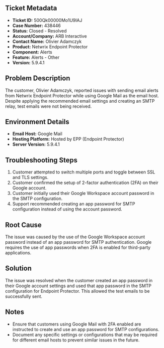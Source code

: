 ## Ticket Metadata
- **Ticket ID:** 500Qk00000Mo1U9IAJ
- **Case Number:** 438446
- **Status:** Closed - Resolved
- **Account/Company:** ARB Interactive
- **Contact Name:** Olivier Adamczyk
- **Product:** Netwrix Endpoint Protector
- **Component:** Alerts
- **Feature:** Alerts - Other
- **Version:** 5.9.4.1

## Problem Description
The customer, Olivier Adamczyk, reported issues with sending email alerts from Netwrix Endpoint Protector while using Google Mail as the email host. Despite applying the recommended email settings and creating an SMTP relay, test emails were not being received.

## Environment Details
- **Email Host:** Google Mail
- **Hosting Platform:** Hosted by EPP (Endpoint Protector)
- **Server Version:** 5.9.4.1

## Troubleshooting Steps
1. Customer attempted to switch multiple ports and toggle between SSL and TLS settings.
2. Customer confirmed the setup of 2-factor authentication (2FA) on their Google account.
3. Customer initially used their Google Workspace account password in the SMTP configuration.
4. Support recommended creating an app password for SMTP configuration instead of using the account password.

## Root Cause
The issue was caused by the use of the Google Workspace account password instead of an app password for SMTP authentication. Google requires the use of app passwords when 2FA is enabled for third-party applications.

## Solution
The issue was resolved when the customer created an app password in their Google account settings and used that app password in the SMTP configuration for Endpoint Protector. This allowed the test emails to be successfully sent.

## Notes
- Ensure that customers using Google Mail with 2FA enabled are instructed to create and use an app password for SMTP configurations.
- Document any specific settings or configurations that may be required for different email hosts to prevent similar issues in the future.